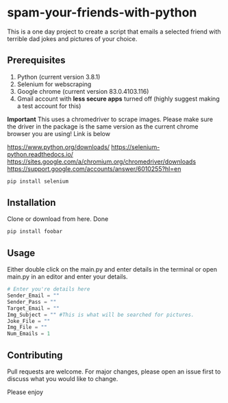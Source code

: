 # spam-your-friends-with-python

This is a one day project to create a script that emails a selected friend with terrible dad jokes and pictures of your choice. 

## Prerequisites
1. Python (current version 3.8.1)
2. Selenium for webscraping 
3. Google chrome (current version 83.0.4103.116) 
4. Gmail account with **less secure apps** turned off (highly suggest making a test account for this)

**Important** 
This uses a chromedriver to scrape images. 
Please make sure the driver in the package is the same version as the current chrome browser you are using! 
Link is below

https://www.python.org/downloads/
https://selenium-python.readthedocs.io/
https://sites.google.com/a/chromium.org/chromedriver/downloads
https://support.google.com/accounts/answer/6010255?hl=en
```bash
pip install selenium
```

## Installation

Clone or download from here. Done

```bash
pip install foobar
```

## Usage

Either double click on the main.py and enter details in the terminal or open main.py in an editor and enter your details.

```python
# Enter you're details here
Sender_Email = "" 
Sender_Pass = ""
Target_Email = ""
Img_Subject = "" #This is what will be searched for pictures.
Joke_File = ""
Img_File = ""
Num_Emails = 1
```

## Contributing
Pull requests are welcome. For major changes, please open an issue first to discuss what you would like to change.

Please enjoy
